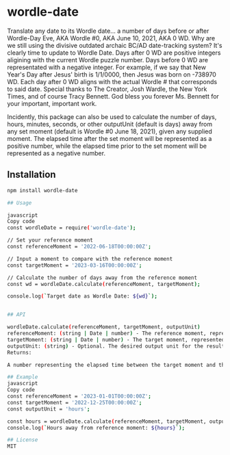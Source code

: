 # wordle-date

Translate any date to its Wordle date... a number of days before or after Wordle-Day Eve, AKA Wordle #0, AKA June 10, 2021, AKA 0 WD. Why are we still using the divisive outdated archaic BC/AD date-tracking system? It's clearly time to update to Wordle Date. Days after 0 WD are positive integers aligining with the current Wordle puzzle number.  Days before 0 WD are representated with a negative integer. For example, if we say that New Year's Day after Jesus' birth is 1/1/0000, then Jesus was born on -738970 WD.  Each day after 0 WD aligns with the actual Wordle # that corresponds to said date.  Special thanks to The Creator, Josh Wardle, the New York Times, and of course Tracy Bennett. God bless you forever Ms. Bennett for your important, important work.

Incidently, this package can also be used to calculate the number of days, hours, minutes, seconds, or other outputUnit (default is days) away from any set moment (default is Wordle #0 June 18, 2021), given any supplied moment. The elapsed time after the set moment will be represented as a positive number, while the elapsed time prior to the set moment will be represented as a negative number.

## Installation

```bash
npm install wordle-date

## Usage

javascript
Copy code
const wordleDate = require('wordle-date');

// Set your reference moment
const referenceMoment = '2022-06-18T00:00:00Z';

// Input a moment to compare with the reference moment
const targetMoment = '2023-03-16T00:00:00Z';

// Calculate the number of days away from the reference moment
const wd = wordleDate.calculate(referenceMoment, targetMoment);

console.log(`Target date as Wordle Date: ${wd}`);


## API

wordleDate.calculate(referenceMoment, targetMoment, outputUnit)
referenceMoment: (string | Date | number) - The reference moment, represented in any standard JavaScript or query language format (e.g., ISO-8601 string, Date object, or Unix timestamp).
targetMoment: (string | Date | number) - The target moment, represented in any standard JavaScript or query language format (e.g., ISO-8601 string, Date object, or Unix timestamp).
outputUnit: (string) - Optional. The desired output unit for the result. Default is 'days'. Available options are: 'days', 'hours', 'minutes', 'seconds', 'milliseconds'.
Returns:

A number representing the elapsed time between the target moment and the reference moment, in the specified output unit.

## Example
javascript
Copy code
const referenceMoment = '2023-01-01T00:00:00Z';
const targetMoment = '2022-12-25T00:00:00Z';
const outputUnit = 'hours';

const hours = wordleDate.calculate(referenceMoment, targetMoment, outputUnit);
console.log(`Hours away from reference moment: ${hours}`);

## License
MIT